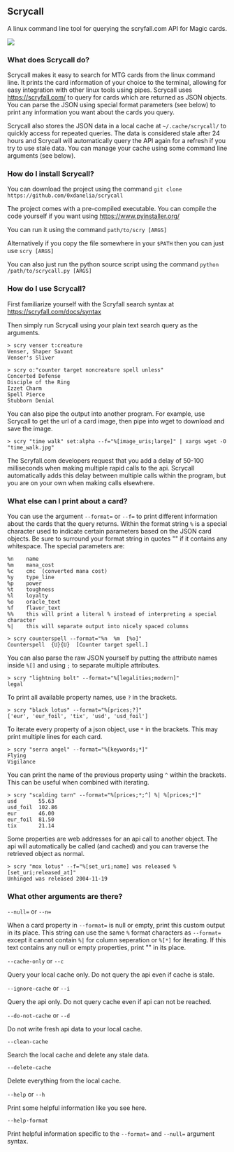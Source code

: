 ## Scrycall
A linux command line tool for querying the scryfall.com API for Magic cards.

<img src="https://i.imgur.com/k2M2bhR.gif">

### What does Scrycall do?
Scrycall makes it easy to search for MTG cards from the linux command line. It prints the card information of your choice to the terminal, allowing for easy integration with other linux tools using pipes. Scrycall uses https://scryfall.com/ to query for cards which are returned as JSON objects. You can parse the JSON using special format parameters (see below) to print any information you want about the cards you query.

Scrycall also stores the JSON data in a local cache at `~/.cache/scrycall/` to quickly access for repeated queries. The data is considered stale after 24 hours and Scrycall will automatically query the API again for a refresh if you try to use stale data. You can manage your cache using some command line arguments (see below).


### How do I install Scrycall?
You can download the project using the command `git clone https://github.com/0xdanelia/scrycall`

The project comes with a pre-compiled executable. You can compile the code yourself if you want using https://www.pyinstaller.org/

You can run it using the command `path/to/scry [ARGS]` 

Alternatively if you copy the file somewhere in your `$PATH` then you can just use `scry [ARGS]`

You can also just run the python source script using the command `python /path/to/scrycall.py [ARGS]`


### How do I use Scrycall?

First familiarize yourself with the Scryfall search syntax at https://scryfall.com/docs/syntax

Then simply run Scrycall using your plain text search query as the arguments.
```
> scry venser t:creature
Venser, Shaper Savant
Venser's Sliver
```
```
> scry o:"counter target noncreature spell unless"
Concerted Defense
Disciple of the Ring
Izzet Charm
Spell Pierce
Stubborn Denial
```

You can also pipe the output into another program. For example, use Scrycall to get the url of a card image, then pipe into wget to download and save the image.
```
> scry "time walk" set:alpha --f="%[image_uris;large]" | xargs wget -O "time_walk.jpg"
```
The Scryfall.com developers request that you add a delay of 50-100 milliseconds when making multiple rapid calls to the api. Scrycall automatically adds this delay between multiple calls within the program, but you are on your own when making calls elsewhere.

### What else can I print about a card?

You can use the argument `--format=` or `--f=` to print different information about the cards that the query returns. Within the format string  `%` is a special character used to indicate certain parameters based on the JSON card objects. Be sure to surround your format string in quotes "" if it contains any whitespace. The special parameters are:
```
%n    name
%m    mana_cost
%c    cmc  (converted mana cost)
%y    type_line
%p    power
%t    toughness
%l    loyalty
%o    oracle_text
%f    flavor_text
%%    this will print a literal % instead of interpreting a special character
%|    this will separate output into nicely spaced columns
```
```
> scry counterspell --format="%n  %m  [%o]"
Counterspell  {U}{U}  [Counter target spell.]
```

You can also parse the raw JSON yourself by putting the attribute names inside `%[]` and using `;` to separate multiple attributes.
```
> scry "lightning bolt" --format="%[legalities;modern]"
legal
```

To print all available property names, use `?` in the brackets.
```
> scry "black lotus" --format="%[prices;?]"
['eur', 'eur_foil', 'tix', 'usd', 'usd_foil']
```

To iterate every property of a json object, use `*` in the brackets. This may print multiple lines for each card.
```
> scry "serra angel" --format="%[keywords;*]"
Flying
Vigilance
```

You can print the name of the previous property using `^` within the brackets. This can be useful when combined with iterating.
```
> scry "scalding tarn" --format="%[prices;*;^] %| %[prices;*]"
usd       55.63
usd_foil  102.86
eur       46.00
eur_foil  81.50
tix       21.14
```

Some properties are web addresses for an api call to another object. The api will automatically be called (and cached) and you can traverse the retrieved object as normal.
```
> scry "mox lotus" --f="%[set_uri;name] was released %[set_uri;released_at]"
Unhinged was released 2004-11-19
```

### What other arguments are there?

`--null=` or `--n=`

When a card property in `--format=` is null or empty, print this custom output in its place. This string can use the same `%` format characters as `--format=` except it cannot contain `%|` for column seperation or `%[*]` for iterating. If this text contains any null or empty properties, print "" in its place.

`--cache-only` or `--c`

Query your local cache only. Do not query the api even if cache is stale.

`--ignore-cache` or `--i`

Query the api only. Do not query cache even if api can not be reached.

`--do-not-cache` or `--d`

Do not write fresh api data to your local cache.

`--clean-cache`

Search the local cache and delete any stale data.

`--delete-cache`

Delete everything from the local cache.

`--help` or `--h`

Print some helpful information like you see here.

`--help-format`

Print helpful information specific to the `--format=` and `--null=` argument syntax.


